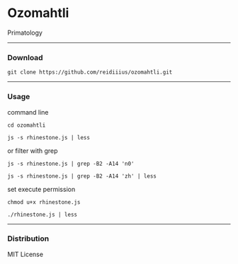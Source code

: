 # Ozomahtli
Primatology

---

### Download

    git clone https://github.com/reidiiius/ozomahtli.git

---

### Usage
command line

    cd ozomahtli

    js -s rhinestone.js | less

or filter with grep

    js -s rhinestone.js | grep -B2 -A14 'n0'

    js -s rhinestone.js | grep -B2 -A14 'zh' | less

set execute permission

    chmod u+x rhinestone.js

    ./rhinestone.js | less

---

### Distribution
MIT License

